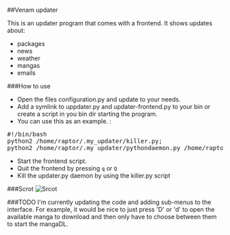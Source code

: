 ##Venam updater

This is an updater program that comes with a frontend.
It shows updates about:
* packages
* news
* weather
* mangas
* emails

###How to use
* Open the files configuration.py and update to your needs.
* Add a symlink to uppdater.py and updater-frontend.py to your bin or create a script in you bin dir starting the program.
* You can use this as an example. :
<pre>
#!/bin/bash
python2 /home/raptor/.my_updater/killer.py;
python2 /home/raptor/.my_updater/pythondaemon.py /home/raptor/.my_updater/updater.py;
</pre>
* Start the frontend script.
* Quit the frontend by pressing `q` or `Q`
* Kill the updater.py daemon by using the killer.py script

###Scrot
![Srcot](https://raw.github.com/venam/updater/master/scrot.png)

###TODO
I'm currently updating the code and adding sub-menus to the interface.
For example, it would be nice to just press 'D' or 'd' to open the available manga to download and then only have to choose between them to start the mangaDL.


